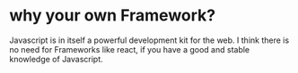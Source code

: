 # why your own Framework? 
Javascript is in itself a powerful development kit for the web.
I think there is no need for Frameworks like react, if you have a good and stable knowledge of Javascript. 

